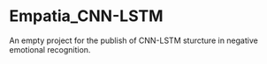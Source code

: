 # Empatia_CNN-LSTM

An empty project for the publish of CNN-LSTM sturcture in negative emotional recognition.
